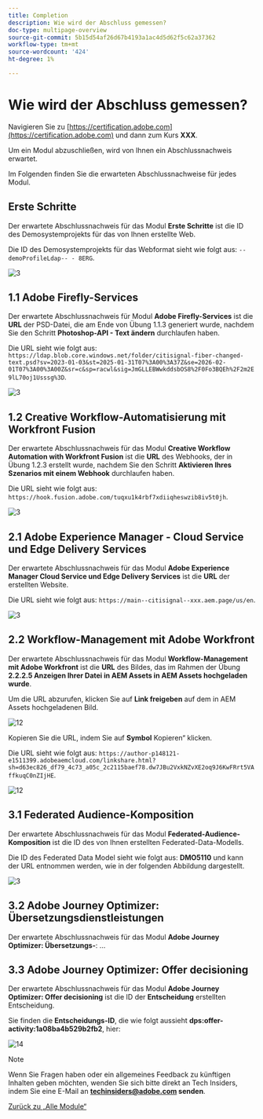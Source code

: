 ```yaml
---
title: Completion
description: Wie wird der Abschluss gemessen?
doc-type: multipage-overview
source-git-commit: 5b15d54af26d67b4193a1ac4d5d62f5c62a37362
workflow-type: tm+mt
source-wordcount: '424'
ht-degree: 1%

---
```


# Wie wird der Abschluss gemessen?

Navigieren Sie zu [https://certification.adobe.com](https://certification.adobe.com) und dann zum Kurs **XXX**.

Um ein Modul abzuschließen, wird von Ihnen ein Abschlussnachweis erwartet.

Im Folgenden finden Sie die erwarteten Abschlussnachweise für jedes Modul.

## Erste Schritte

Der erwartete Abschlussnachweis für das Modul **Erste Schritte** ist die ID des Demosystemprojekts für das von Ihnen erstellte Web.

Die ID des Demosystemprojekts für das Webformat sieht wie folgt aus: `--demoProfileLdap-- - 8ERG`.

![3](./assets/images/module0dtl.png)

## 1.1 Adobe Firefly-Services

Der erwartete Abschlussnachweis für Modul **Adobe Firefly-Services** ist die **URL** der PSD-Datei, die am Ende von Übung 1.1.3 generiert wurde, nachdem Sie den Schritt **Photoshop-API - Text ändern** durchlaufen haben.

Die URL sieht wie folgt aus: `https://ldap.blob.core.windows.net/folder/citisignal-fiber-changed-text.psd?sv=2023-01-03&st=2025-01-31T07%3A00%3A37Z&se=2026-02-01T07%3A00%3A00Z&sr=c&sp=racwl&sig=JmGLLEBWwkddsbOS8%2F0Fo3BQEh%2F2m2E9lL70oj1Usssg%3D`.

![3](./assets/images/ps24.png)

## 1.2 Creative Workflow-Automatisierung mit Workfront Fusion

Der erwartete Abschlussnachweis für das Modul **Creative Workflow Automation with Workfront Fusion** ist die **URL** des Webhooks, der in Übung 1.2.3 erstellt wurde, nachdem Sie den Schritt **Aktivieren Ihres Szenarios mit einem Webhook** durchlaufen haben.

Die URL sieht wie folgt aus: `https://hook.fusion.adobe.com/tuqxu1k4rbf7xdiiqheswzib8iv5t0jh`.

![3](./assets/images/wff.png)

## 2.1 Adobe Experience Manager - Cloud Service und Edge Delivery Services

Der erwartete Abschlussnachweis für das Modul **Adobe Experience Manager Cloud Service und Edge Delivery Services** ist die **URL** der erstellten Website.

Die URL sieht wie folgt aus: `https://main--citisignal--xxx.aem.page/us/en`.

![3](./assets/images/aemcsweb.png)

## 2.2 Workflow-Management mit Adobe Workfront

Der erwartete Abschlussnachweis für das Modul **Workflow-Management mit Adobe Workfront** ist die **URL** des Bildes, das im Rahmen der Übung **2.2.2.5 Anzeigen Ihrer Datei in AEM Assets in AEM Assets hochgeladen wurde**.

Um die URL abzurufen, klicken Sie auf **Link freigeben** auf dem in AEM Assets hochgeladenen Bild.

![12 ](./assets/images/wflink1.png)

Kopieren Sie die URL, indem Sie auf **Symbol** Kopieren“ klicken.

Die URL sieht wie folgt aus: `https://author-p148121-e1511399.adobeaemcloud.com/linkshare.html?sh=d63ec826_df79_4c73_a05c_2c2115baef78.dw7JBu2VxkNZvXE2oq9J6KwFRrt5VAffkuqC0nZIjHE`.

![12 ](./assets/images/wflink2.png)

## 3.1 Federated Audience-Komposition

Der erwartete Abschlussnachweis für das Modul **Federated-Audience-Komposition** ist die ID des von Ihnen erstellten Federated-Data-Modells.

Die ID des Federated Data Model sieht wie folgt aus: **DMO5110** und kann der URL entnommen werden, wie in der folgenden Abbildung dargestellt.

![3](./assets/images/completemodule3fac.png)

## 3.2 Adobe Journey Optimizer: Übersetzungsdienstleistungen

Der erwartete Abschlussnachweis für das Modul **Adobe Journey Optimizer: Übersetzungs-**: …

## 3.3 Adobe Journey Optimizer: Offer decisioning

Der erwartete Abschlussnachweis für das Modul **Adobe Journey Optimizer: Offer decisioning** ist die ID der **Entscheidung** erstellten Entscheidung.

Sie finden die **Entscheidungs-ID**, die wie folgt aussieht **dps:offer-activity:1a08ba4b529b2fb2**, hier:

![14 ](./assets/images/offers.png)

>[!NOTE]
>
>Wenn Sie Fragen haben oder ein allgemeines Feedback zu künftigen Inhalten geben möchten, wenden Sie sich bitte direkt an Tech Insiders, indem Sie eine E-Mail an **techinsiders@adobe.com senden**.

[Zurück zu „Alle Module“](./overview.md)